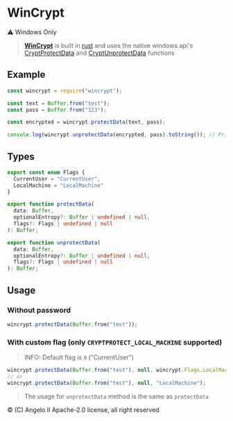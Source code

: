 # WinCrypt

⚠️ Windows Only

> **[WinCrypt](https://npmjs.com/wincrypt)** is built in [rust](https://www.rust-lang.org/) and uses the native windows api's [CryptProtectData](https://learn.microsoft.com/en-us/windows/win32/api/dpapi/nf-dpapi-cryptprotectdata) and [CryptUnprotectData](https://learn.microsoft.com/en-us/windows/win32/api/dpapi/nf-dpapi-cryptunprotectdata) functions

## Example

```js
const wincrypt = require("wincrypt");

const text = Buffer.from("test");
const pass = Buffer.from("123");

const encrypted = wincrypt.protectData(text, pass);

console.log(wincrypt.unprotectData(encrypted, pass).toString()); // Prints "test"
```

## Types

```ts
export const enum Flags {
  CurrentUser = "CurrentUser",
  LocalMachine = "LocalMachine"
}

export function protectData(
  data: Buffer,
  optionalEntropy?: Buffer | undefined | null,
  flags?: Flags | undefined | null
): Buffer;

export function unprotectData(
  data: Buffer,
  optionalEntropy?: Buffer | undefined | null,
  flags?: Flags | undefined | null
): Buffer;
```

## Usage

### Without password

```js
wincrypt.protectData(Buffer.from("test"));
```

### With custom flag (only `CRYPTPROTECT_LOCAL_MACHINE` supported)

> INFO: Default flag is `0` ("CurrentUser")

```js
wincrypt.protectData(Buffer.from("test"), null, wincrypt.Flags.LocalMachine);
// or
wincrypt.protectData(Buffer.from("test"), null, "LocalMachine");
```

> The usage for `unprotectData` method is the same as `protectData`

© (C) Angelo II Apache-2.0 license, all right reserved
